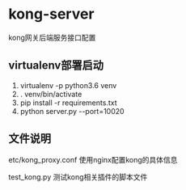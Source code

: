 # kong-server
kong网关后端服务接口配置

## virtualenv部署启动

1. virtualenv -p python3.6 venv
2. . venv/bin/activate
3. pip install -r requirements.txt
4. python server.py --port=10020

## 文件说明

etc/kong_proxy.conf 使用nginx配置kong的具体信息

test_kong.py 测试kong相关插件的脚本文件
